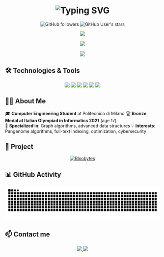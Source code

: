<h1 align="center">
  <img src="https://readme-typing-svg.herokuapp.com?font=Fira+Code&size=30&pause=1000&color=2E9EF7&center=true&vCenter=true&width=435&lines=Ciao%2C+sono+Ignazio!;Computer+Engineering+Student;Full-Stack+Developer" alt="Typing SVG" />
</h1>

<div align="center">
  
![GitHub followers](https://img.shields.io/github/followers/IgnazioSpaccavento?style=social)
![GitHub User's stars](https://img.shields.io/github/stars/IgnazioSpaccavento?style=social)

</div>

<p align="center">
  <img src="https://github-readme-stats.vercel.app/api?username=IgnazioSpaccavento&show_icons=true&theme=tokyonight&hide_border=true" />
</p>

<p align="center">
  <img src="https://github-readme-streak-stats.herokuapp.com/?user=IgnazioSpaccavento&theme=tokyonight&hide_border=true" />
</p>

<p align="center">
  <img src="https://github-readme-stats.vercel.app/api/top-langs/?username=IgnazioSpaccavento&layout=compact&theme=tokyonight&hide_border=true" />
</p>

## 🛠️ Technologies & Tools

<p align="center">
  <img src="https://img.shields.io/badge/C-00599C?style=for-the-badge&logo=c&logoColor=white" />
  <img src="https://img.shields.io/badge/Python-3776AB?style=for-the-badge&logo=python&logoColor=white" />
  <img src="https://img.shields.io/badge/TypeScript-007ACC?style=for-the-badge&logo=typescript&logoColor=white" />
  <img src="https://img.shields.io/badge/JavaScript-F7DF1E?style=for-the-badge&logo=javascript&logoColor=black" />
  <img src="https://img.shields.io/badge/React-20232A?style=for-the-badge&logo=react&logoColor=61DAFB" />
  <img src="https://img.shields.io/badge/Node.js-43853D?style=for-the-badge&logo=node.js&logoColor=white" />
</p>

## 👨‍💻 About Me

🎓 **Computer Engineering Student** at Politecnico di Milano
🏆 **Bronze Medal at Italian Olympiad in Informatics 2021** (age 17)  
🔬 **Specialized in**: Graph algorithms, advanced data structures
💡 **Interests**: Pangenome algorithms, full-text indexing, optimization, cybersecurity

## 🚀 Project

<div align="center">

[![Bloobytes](https://github-readme-stats.vercel.app/api/pin/?username=IgnazioSpaccavento&repo=ginTonic&theme=tokyonight&hide_border=true)](https://github.com/IgnazioSpaccavento/ginTonic)

</div>

## 📊 GitHub Activity

<div align="center">
  <img src="https://github.com/IgnazioSpaccavento/IgnazioSpaccavento/blob/output/github-contribution-grid-snake-dark.svg" alt="snake animation" />
</div>

## 📫 Contact me

<p align="center">
  <a href="mailto:tua-email@example.com">
    <img src="https://img.shields.io/badge/Email-D14836?style=for-the-badge&logo=gmail&logoColor=white" />
  </a>
  <a href="https://linkedin.com/in/tuo-profilo">
    <img src="https://img.shields.io/badge/LinkedIn-0077B5?style=for-the-badge&logo=linkedin&logoColor=white" />
  </a>
</p>
